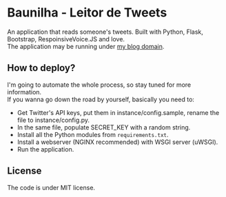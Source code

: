 # Baunilha - Leitor de Tweets
An application that reads someone's tweets. Built with Python, Flask, Bootstrap, RespoinsiveVoice.JS and love.     
The application may be running under [my blog domain](http://baunilha.deployeveryday.com).

## How to deploy?
I'm going to automate the whole process, so stay tuned for more information.    
If you wanna go down the road by yourself, basically you need to:

* Get Twitter's API keys, put them in instance/config.sample, rename the file to instance/config.py.
* In the same file, populate SECRET_KEY with a random string.
* Install all the Python modules from `requirements.txt`.
* Install a webserver (NGINX recommended) with WSGI server (uWSGI).
* Run the application.

## License
The code is under MIT license.
